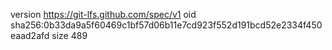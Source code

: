 version https://git-lfs.github.com/spec/v1
oid sha256:0b33da9a5f60469c1bf57d06b11e7cd923f552d191bcd52e2334f450eaad2afd
size 489
